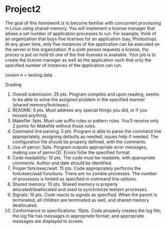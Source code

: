 # Project2

The goal of this homework is to become familiar with concurrent processing in Linux using shared memory. You will implement a license manager that allows a set number of application processes to run. For example, think of an organization that buys five licenses for an application (say, Photoshop). At any given time, only five instances of the application can be executed on the server in this organization. If a sixth person requests a license, the proces is put on hold till one of the five licenses is available. Your job is to create the license manager as well as the application such that only the specified number of instances of the application can run.

runsim n < testing.data

Grading
1. Overall submission: 25 pts. Program compiles and upon reading, seems to be able to solve the assigned problem in the specified manner (shared memory/fork/exec).
2. README: 5 pts. Must address any special things you did, or if you missed anything.
3. Makefile: 5pts. Must use suffix rules or pattern rules. You’ll receive only 2 points for Makefile without those
rules.
4. Command line parsing: 5 pts. Program is able to parse the command line appropriately, assigning defaults as needed; issues help if needed. The configuration file should be properly defined, with the comments.
5. Use of perror: 5pts. Program outputs appropriate error messages, making use of perror(3). Errors follw the specified format.
6. Code readability: 10 pts. The code must be readable, with appropriate comments. Author and date should be identified.
7. Proper fork/exec/wait: 15 pts. Code appropriately performs the fork/exec/wait functions. There are no zombie processes. The number of processes is limited as specified in command line options.
8. Shared memory: 10 pts. Shared memory is properly allocated/deallocated and used to synchronize testsim processes.
9. Signals: 10 pts. Code reacts to signals as specified. When the parent is terminated, all children are terminated as well, and shared memory deallocated.
10. Conformance to specifications: 10pts. Code properly creates the log file; the log file has messages in appropriate format; and appropriate messages are displayed to screen.
